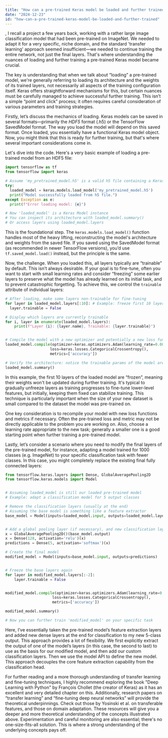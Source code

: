 ```yaml
---
title: "How can a pre-trained Keras model be loaded and further trained?"
date: "2024-12-23"
id: "how-can-a-pre-trained-keras-model-be-loaded-and-further-trained"
---
```


,  I recall a project a few years back, working with a rather large image classification model that had been pre-trained on ImageNet. We needed to adapt it for a very specific, niche domain, and the standard 'transfer learning' approach seemed insufficient—we needed to continue training the entire network, not just the final layers. That's where understanding the nuances of loading and further training a pre-trained Keras model became crucial.

The key is understanding that when we talk about “loading” a pre-trained model, we're generally referring to loading its architecture and the weights of its trained layers, not necessarily all aspects of the training configuration itself. Keras offers straightforward mechanisms for this, but certain nuances must be carefully managed to achieve successful further training. This isn’t a simple “point and click” process; it often requires careful consideration of various parameters and training strategies.

Firstly, let’s discuss the mechanics of loading. Keras models can be saved in several formats—primarily the *HDF5* format (.h5) or the TensorFlow SavedModel format. The way you load the model will depend on this saved format. Once loaded, you essentially have a functional Keras model object. Now, you might think that this is ready for further training, but that's where several important considerations come in.

Let's dive into the code. Here's a very basic example of loading a pre-trained model from an HDF5 file:

```python
import tensorflow as tf
from tensorflow import keras

# Assume 'my_pretrained_model.h5' is a valid h5 file containing a Keras model
try:
  loaded_model = keras.models.load_model('my_pretrained_model.h5')
  print("Model successfully loaded from h5 file.")
except Exception as e:
  print(f"Error loading model: {e}")

# Now 'loaded_model' is a Keras Model instance
# You can inspect its architecture with loaded_model.summary()
# Or access layers using loaded_model.layers
```

This is the foundational step. The `keras.models.load_model()` function handles most of the heavy lifting, reconstructing the model's architecture and weights from the saved file. If you saved using the SavedModel format (as recommended in newer TensorFlow versions), you’d use `tf.saved_model.load()` instead, but the principle is the same.

Now, the challenge. When you loaded this, all layers typically are “trainable” by default. This isn’t always desirable. If your goal is to fine-tune, often you want to start with small learning rates and consider “freezing” some earlier layers to preserve what the model has already learned on its initial task, and to prevent catastrophic forgetting. To achieve this, we control the `trainable` attribute of individual layers:

```python
# After loading, make some layers non-trainable for fine-tuning
for layer in loaded_model.layers[:10]: # Example: freeze first 10 layers
  layer.trainable = False

# Display which layers are currently trainable
for i, layer in enumerate(loaded_model.layers):
    print(f"Layer {i}: {layer.name}, Trainable: {layer.trainable}")


# Compile the model with a new optimizer and potentially a new loss function
loaded_model.compile(optimizer=keras.optimizers.Adam(learning_rate=0.0001),
                    loss=keras.losses.CategoricalCrossentropy(),
                    metrics=['accuracy'])

# Verify the architecture: notice the trainable params of the model are reduced
loaded_model.summary()

```

In this example, the first 10 layers of the loaded model are “frozen”, meaning their weights won't be updated during further training. It's typical to gradually unfreeze layers as training progresses to fine-tune lower-level features, but initially, keeping them fixed can stabilize training. This technique is particularly important when the size of your new dataset is small compared to the dataset the model was pre-trained on.

One key consideration is to recompile your model with new loss functions and metrics if necessary. Often the pre-trained loss and metric may not be directly applicable to the problem you are working on. Also, choose a learning rate appropriate to the new task; generally a smaller one is a good starting point when further training a pre-trained model.

Lastly, let’s consider a scenario where you need to modify the final layers of the pre-trained model, for instance, adapting a model trained for 1000 classes (e.g. ImageNet) to your specific classification task with fewer classes. In this case, you might completely replace the existing final fully connected layers:

```python
from tensorflow.keras.layers import Dense, GlobalAveragePooling2D
from tensorflow.keras.models import Model


# Assuming loaded_model is still our loaded pre-trained model
# Example: adapt a classification model for 5 output classes

# Remove the classification layers (usually at the end)
# Assuming the base model is something like a feature extractor
base_model = Model(inputs=loaded_model.input, outputs=loaded_model.layers[-2].output)


# Add a global pooling layer (if necessary), and new classification layer
x = GlobalAveragePooling2D()(base_model.output)
x = Dense(128, activation='relu')(x)
predictions = Dense(5, activation='softmax')(x)

# Create the final model
modified_model = Model(inputs=base_model.input, outputs=predictions)


# Freeze the base layers again
for layer in modified_model.layers[:-2]:
    layer.trainable = False


modified_model.compile(optimizer=keras.optimizers.Adam(learning_rate=0.0001),
                     loss=keras.losses.CategoricalCrossentropy(),
                     metrics=['accuracy'])

modified_model.summary()

# Now you can further train 'modified_model' on your specific task
```

Here, I’ve essentially taken the pre-trained model’s feature extraction layers and added new dense layers at the end for classification to my new 5-class output. This approach provides a lot of flexibility. We first explicitly extract the output of one of the model’s layers (in this case, the second to last) to use as the basis for our modified model, and then add our custom classification layers. Then we use the model API to define the new model. This approach decouples the core feature extraction capability from the classification head.

For further reading and a more thorough understanding of transfer learning and fine-tuning techniques, I highly recommend exploring the book "Deep Learning with Python" by François Chollet (the creator of Keras) as it has an excellent and very detailed chapter on this. Additionally, research papers on “transfer learning” and “fine-tuning deep neural networks” will provide the theoretical underpinnings. Check out those by Yosinski et al. on transferable features, and those on domain adaptation. These resources will give you a deeper and more theoretical understanding of the concepts illustrated above. Experimentation and careful monitoring are also essential; there's no one-size-fits-all solution. This is where a strong understanding of the underlying concepts pays off.
